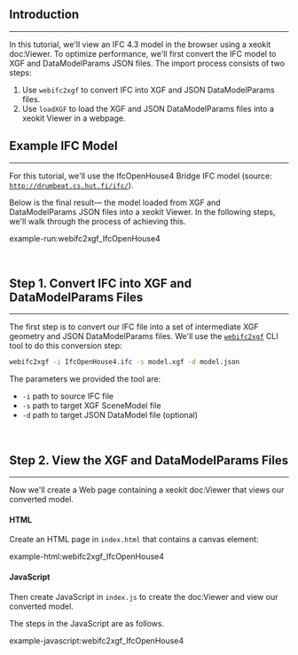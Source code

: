 ## Introduction

---

In this tutorial, we'll view an IFC 4.3 model in the browser using a xeokit doc:Viewer. To optimize performance, we'll first
convert the IFC model to XGF and DataModelParams JSON files. The import process consists of two steps:

1. Use `webifc2xgf` to convert IFC into XGF and JSON DataModelParams files.
2. Use `loadXGF` to load the XGF and JSON DataModelParams files into a xeokit Viewer in a webpage.

## Example IFC Model

---

For this tutorial, we'll use the IfcOpenHouse4 Bridge IFC model (source: [`http://drumbeat.cs.hut.fi/ifc/`](http://drumbeat.cs.hut.fi/ifc/)). 

Below is the final result— the model loaded from XGF and DataModelParams JSON files into a xeokit Viewer. 
In the following steps, we'll walk through the process of achieving this.

example-run:webifc2xgf_IfcOpenHouse4

<br>

## Step 1. Convert IFC into XGF and DataModelParams Files

---

The first step is to convert our IFC file into a set of intermediate XGF geometry and JSON DataModelParams files. We'll use
the [`webifc2xgf`]()
CLI tool to do this conversion step:

```bash
webifc2xgf -i IfcOpenHouse4.ifc -s model.xgf -d model.json
```

The parameters we provided the tool are:

- `-i` path to source IFC file
- `-s` path to target XGF SceneModel file
- `-d` path to target JSON DataModel file (optional)

<br>

## Step 2. View the XGF and DataModelParams Files

---

Now we'll create a Web page containing a xeokit doc:Viewer that views our converted model.

#### HTML

Create an HTML page in `index.html` that contains a canvas element:

example-html:webifc2xgf_IfcOpenHouse4

#### JavaScript

Then create JavaScript in `index.js` to create the doc:Viewer and view our converted model.

The steps in the JavaScript are as follows.

example-javascript:webifc2xgf_IfcOpenHouse4
